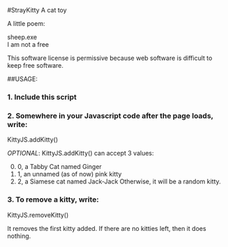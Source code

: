 #StrayKitty
A cat toy

A little poem:

sheep.exe  
I am not a free

This software license is permissive because web software is difficult to keep free software.

##USAGE:

### 1. Include this script
<script src="kitty.js"></script>

### 2. Somewhere in your Javascript code after the page loads, write:
KittyJS.addKitty()  

*OPTIONAL*: KittyJS.addKitty() can accept 3 values:

0. 0, a Tabby Cat named Ginger
1. 1, an unnamed (as of now) pink kitty
2. 2, a Siamese cat named Jack-Jack
Otherwise, it will be a random kitty.

### 3. To remove a kitty, write:
KittyJS.removeKitty()

It removes the first kitty added. If there are no kitties left, then it does nothing.
